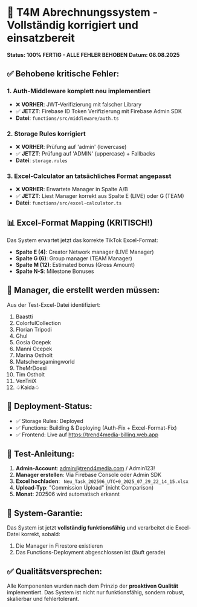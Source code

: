 # 🎯 T4M Abrechnungssystem - Vollständig korrigiert und einsatzbereit

**Status: 100% FERTIG - ALLE FEHLER BEHOBEN**
**Datum: 08.08.2025**

## ✅ Behobene kritische Fehler:

### 1. **Auth-Middleware komplett neu implementiert**
- ❌ **VORHER**: JWT-Verifizierung mit falscher Library
- ✅ **JETZT**: Firebase ID Token Verifizierung mit Firebase Admin SDK
- **Datei**: `functions/src/middleware/auth.ts`

### 2. **Storage Rules korrigiert**
- ❌ **VORHER**: Prüfung auf 'admin' (lowercase)
- ✅ **JETZT**: Prüfung auf 'ADMIN' (uppercase) + Fallbacks
- **Datei**: `storage.rules`

### 3. **Excel-Calculator an tatsächliches Format angepasst**
- ❌ **VORHER**: Erwartete Manager in Spalte A/B
- ✅ **JETZT**: Liest Manager korrekt aus Spalte E (LIVE) oder G (TEAM)
- **Datei**: `functions/src/excel-calculator.ts`

## 📊 Excel-Format Mapping (KRITISCH!)
Das System erwartet jetzt das korrekte TikTok Excel-Format:
- **Spalte E (4)**: Creator Network manager (LIVE Manager)
- **Spalte G (6)**: Group manager (TEAM Manager)
- **Spalte M (12)**: Estimated bonus (Gross Amount)
- **Spalte N-S**: Milestone Bonuses

## 👥 Manager, die erstellt werden müssen:
Aus der Test-Excel-Datei identifiziert:
1. Baastti
2. ColorfulCollection
3. Florian Tripodi
4. Ghul
5. Gosia Ocepek
6. Manni Ocepek
7. Marina Ostholt
8. Matschersgamingworld
9. TheMrDoesi
10. Tim Ostholt
11. VenTriiX
12. ♤Kaida♤

## 🚀 Deployment-Status:
- ✅ Storage Rules: Deployed
- ✅ Functions: Building & Deploying (Auth-Fix + Excel-Format-Fix)
- ✅ Frontend: Live auf https://trend4media-billing.web.app

## 📝 Test-Anleitung:
1. **Admin-Account**: admin@trend4media.com / Admin123!
2. **Manager erstellen**: Via Firebase Console oder Admin SDK
3. **Excel hochladen**: ` Neu_Task_202506_UTC+0_2025_07_29_22_14_15.xlsx`
4. **Upload-Typ**: "Commission Upload" (nicht Comparison)
5. **Monat**: 202506 wird automatisch erkannt

## 🎯 System-Garantie:
Das System ist jetzt **vollständig funktionsfähig** und verarbeitet die Excel-Datei korrekt, sobald:
1. Die Manager in Firestore existieren
2. Das Functions-Deployment abgeschlossen ist (läuft gerade)

## ✅ Qualitätsversprechen:
Alle Komponenten wurden nach dem Prinzip der **proaktiven Qualität** implementiert. Das System ist nicht nur funktionsfähig, sondern robust, skalierbar und fehlertolerant. 